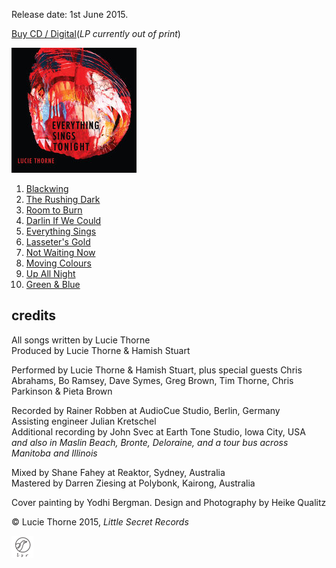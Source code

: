 <!--| ## EVERYTHING SINGS TONIGHT |-->

Release date: 1st June 2015.

[Buy CD / Digital](https://luciethorne.bandcamp.com/album/everything-sings-tonight)(*LP currently out of print*)

![](data/image/cover/everything-sings.jpg)

1. [Blackwing](?p=albums/everything-sings-tonight/texts#blackwing)
2. [The Rushing Dark](?p=albums/everything-sings-tonight/texts#the-rushing-dark)
3. [Room to Burn](?p=albums/everything-sings-tonight/texts#room-to-burn)
4. [Darlin If We Could](?p=albums/everything-sings-tonight/texts#darlin-if-we-could)
5. [Everything Sings](?p=albums/everything-sings-tonight/texts#everything-sings)
6. [Lasseter's Gold](?p=albums/everything-sings-tonight/texts#lasseters-gold)
7. [Not Waiting Now](?p=albums/everything-sings-tonight/texts#not-waiting-now)
8. [Moving Colours](?p=albums/everything-sings-tonight/texts#moving-colours)
9. [Up All Night](?p=albums/everything-sings-tonight/texts#up-all-night)
10. [Green & Blue](?p=albums/everything-sings-tonight/texts#green-blue)

## credits

All songs written by Lucie Thorne\
Produced by Lucie Thorne & Hamish Stuart

Performed by Lucie Thorne & Hamish Stuart, plus special guests Chris Abrahams, Bo Ramsey, Dave Symes, Greg Brown, Tim Thorne, Chris Parkinson & Pieta Brown

Recorded by Rainer Robben at AudioCue Studio, Berlin, Germany\
Assisting engineer Julian Kretschel\
Additional recording by John Svec at Earth Tone Studio, Iowa City, USA \
*and also in Maslin Beach, Bronte, Deloraine, and a tour bus across Manitoba and Illinois*

Mixed by Shane Fahey at Reaktor, Sydney, Australia\
Mastered by Darren Ziesing at Polybonk, Kairong, Australia

Cover painting by Yodhi Bergman. Design and Photography by Heike Qualitz

© Lucie Thorne 2015, *Little Secret Records*

![](data/image/ground/lsr-35.png)
